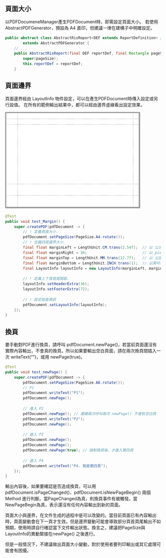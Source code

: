 
## 頁面大小

以PDFDocumeneManager產生PDFDocument時，即需設定頁面大小。
若使用AbstractPDFGenerator，預設為 A4 直印，但建議一律在建構子中明確設定。

``` java
public abstract class AbstractRisReport<DEF extends ReportDefinition> //
        extends AbstractPDFGenerator {
    // ...
    public AbstractRisReport(final DEF reportDef, final Rectangle pageSize) {
        super(pageSize);
        this.reportDef = reportDef;
    }

```

## 頁面邊界

頁面邊界經由 LayoutInfo 物件設定，可以在產生PDFDocument時傳入設定或另行設值。
在所有的範例輸出結果中，都可以經由邊界虛線看出設定效果。

![](/assets/ch02/pages_margin-small.png)

``` java
@Test
public void test_Margin() {
    super.createPDF(pdfDocument -> {
        // ! 定義頁面大小.
        pdfDocument.setPageSize(PageSize.A4.rotate());
        // ! 定義四周邊界大小.
        final float marginLeft = LengthUnit.CM.trans(2.54f);  // 以 公分為單位
        final float marginRight = 36;                         // 以 pixel 為單位
        final float marginTop = LengthUnit.MM.trans(12.7f);   // 以 公厘為單位
        final float marginBottom = LengthUnit.INCH.trans(1);  // 以英吋為單位
        final LayoutInfo layoutInfo = new LayoutInfo(marginLeft, marginRight, marginTop, marginBottom);

        // ! 定義上下頁首尾間距.
        layoutInfo.setHeaderExtra(36);
        layoutInfo.setFooterExtra(72);

        // ! 設定版面資訊
        pdfDocument.setLayoutInfo(layoutInfo);
    });
}
```


## 換頁

要手動對PDF進行換頁，請呼叫 pdfDocument.newPage()，若當前頁面還沒有實際內容輸出，不會真的換頁。所以如果要輸出空白頁面，請在兩次換頁間插入一次 writeText(“”)，或用 newPage(true)。



``` java
@Test
public void test_newPage() {
    super.createPDF(pdfDocument -> {
        pdfDocument.setPageSize(PageSize.A6.rotate());
        // P1
        pdfDocument.writeText("P1");
        pdfDocument.newPage();

        // 進入 P2
        pdfDocument.newPage(); // 連續兩次呼叫兩次 newPage() 不會有空白頁
        pdfDocument.writeText("P2");
        pdfDocument.newPage();

        // 進入 P3
        pdfDocument.newPage();
        pdfDocument.newPage();
        pdfDocument.newPage(true); // 強制換頁後，才進入第四頁

        // 進入 P4
        pdfDocument.writeText("P4. 我是第四頁");
    });
}

```





輸出內容後，如果要確認是否造成換頁，可以用pdfDocument.isPageChanged()、pdfDocument.isNewPageBegin() 兩個Method 進行判斷。當PageChanged為真，則換頁事件有被觸發。當NewPageBegin為真，表示還沒有任何內容輸出到新的頁面。



頁面大小與邊界，在文件生成的過程中是可以改變的。當目前頁面已有內容輸出時，頁面變動會在下一頁才生效。但是邊界變動可能會導致部分頁首頁尾輸出不如預期，使用時請自行確認當下文件輸出狀態。換言之，建議把PageSize與LayoutInfo的異動緊接在newPage() 之後進行。

但是一般情況下，不建議做出頁面大小變動，對於使用者要列印輸出或其它處理可能會有困擾。



